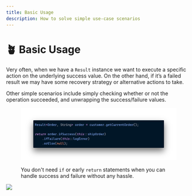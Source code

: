 ```yaml
---
title: Basic Usage
description: How to solve simple use-case scenarios
---
```


# 🪴 Basic Usage

Very often, when we have a `Result` instance we want to execute a specific action on the underlying success value. On the other hand, if it’s a failed result we may have some recovery strategy or alternative actions to take.

Other simple scenarios include simply checking whether or not the operation succeeded, and unwrapping the success/failure values.

<figure><img src="../../.gitbook/assets/basic-usage.png" alt=""><figcaption><p>You don't need <code>if</code> or early <code>return</code> statements when you can handle success and failure without any hassle.</p></figcaption></figure>

![](../../../assets/images/basic-usage.png)
